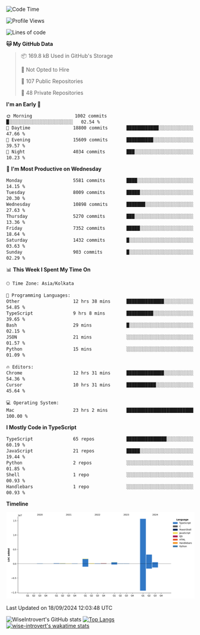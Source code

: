 <!--START_SECTION:waka-->
![Code Time](http://img.shields.io/badge/Code%20Time-1%2C618%20hrs%2034%20mins-blue)

![Profile Views](http://img.shields.io/badge/Profile%20Views-0-blue)

![Lines of code](https://img.shields.io/badge/From%20Hello%20World%20I%27ve%20Written-22.1%20million%20lines%20of%20code-blue)

**🐱 My GitHub Data** 

> 📦 169.8 kB Used in GitHub's Storage 
 > 
> 🚫 Not Opted to Hire
 > 
> 📜 107 Public Repositories 
 > 
> 🔑 48 Private Repositories 
 > 
**I'm an Early 🐤** 

```text
🌞 Morning                1002 commits        █░░░░░░░░░░░░░░░░░░░░░░░░   02.54 % 
🌆 Daytime                18800 commits       ████████████░░░░░░░░░░░░░   47.66 % 
🌃 Evening                15609 commits       ██████████░░░░░░░░░░░░░░░   39.57 % 
🌙 Night                  4034 commits        ███░░░░░░░░░░░░░░░░░░░░░░   10.23 % 
```
📅 **I'm Most Productive on Wednesday** 

```text
Monday                   5581 commits        ████░░░░░░░░░░░░░░░░░░░░░   14.15 % 
Tuesday                  8009 commits        █████░░░░░░░░░░░░░░░░░░░░   20.30 % 
Wednesday                10898 commits       ███████░░░░░░░░░░░░░░░░░░   27.63 % 
Thursday                 5270 commits        ███░░░░░░░░░░░░░░░░░░░░░░   13.36 % 
Friday                   7352 commits        █████░░░░░░░░░░░░░░░░░░░░   18.64 % 
Saturday                 1432 commits        █░░░░░░░░░░░░░░░░░░░░░░░░   03.63 % 
Sunday                   903 commits         █░░░░░░░░░░░░░░░░░░░░░░░░   02.29 % 
```


📊 **This Week I Spent My Time On** 

```text
🕑︎ Time Zone: Asia/Kolkata

💬 Programming Languages: 
Other                    12 hrs 38 mins      ██████████████░░░░░░░░░░░   54.85 % 
TypeScript               9 hrs 8 mins        ██████████░░░░░░░░░░░░░░░   39.65 % 
Bash                     29 mins             █░░░░░░░░░░░░░░░░░░░░░░░░   02.15 % 
JSON                     21 mins             ░░░░░░░░░░░░░░░░░░░░░░░░░   01.57 % 
Python                   15 mins             ░░░░░░░░░░░░░░░░░░░░░░░░░   01.09 % 

🔥 Editors: 
Chrome                   12 hrs 31 mins      ██████████████░░░░░░░░░░░   54.36 % 
Cursor                   10 hrs 31 mins      ███████████░░░░░░░░░░░░░░   45.64 % 

💻 Operating System: 
Mac                      23 hrs 2 mins       █████████████████████████   100.00 % 
```

**I Mostly Code in TypeScript** 

```text
TypeScript               65 repos            ███████████████░░░░░░░░░░   60.19 % 
JavaScript               21 repos            █████░░░░░░░░░░░░░░░░░░░░   19.44 % 
Python                   2 repos             ░░░░░░░░░░░░░░░░░░░░░░░░░   01.85 % 
Shell                    1 repo              ░░░░░░░░░░░░░░░░░░░░░░░░░   00.93 % 
Handlebars               1 repo              ░░░░░░░░░░░░░░░░░░░░░░░░░   00.93 % 
```



**Timeline**

![Lines of Code chart](https://raw.githubusercontent.com/wise-introvert/wise-introvert/master/assets/bar_graph.png)


 Last Updated on 18/09/2024 12:03:48 UTC
<!--END_SECTION:waka-->

![WiseIntrovert's GitHub stats](https://github-readme-stats.vercel.app/api?username=wise-introvert&count_private=true&show_icons=true)
[![Top Langs](https://github-readme-stats.vercel.app/api/top-langs/?username=wise-introvert&langs_count=10)](https://github.com/anuraghazra/github-readme-stats)
[![wise-introvert's wakatime stats](https://github-readme-stats.vercel.app/api/wakatime?username=wiseintrovert)](https://github.com/anuraghazra/github-readme-stats)
